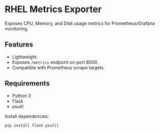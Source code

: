 # RHEL Metrics Exporter

Exposes CPU, Memory, and Disk usage metrics for Prometheus/Grafana monitoring.

## Features
- Lightweight.
- Exposes `/metrics` endpoint on port 8000.
- Compatible with Prometheus scrape targets.

## Requirements
- Python 3
- Flask
- psutil

Install dependencies:
```bash
pip install flask psutil
